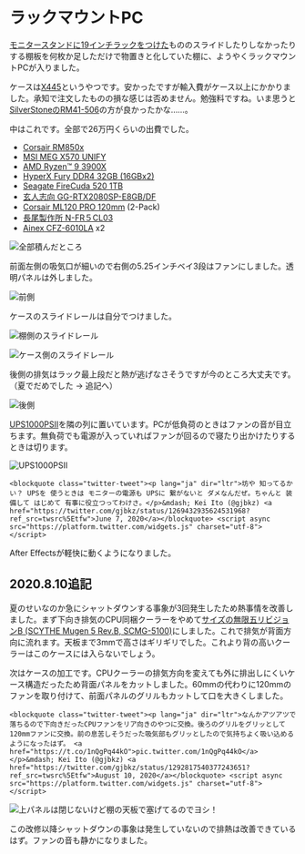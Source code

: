 # ラックマウントPC

[モニタースタンドに19インチラックをつけた](../../2018/monitor-stand/index.page.md)もののスライドしたりしなかったりする棚板を何枚か足しただけで物置きと化していた棚に、ようやくラックマウントPCが入りました。

ケースは[X445]というやつです。安かったですが輸入費がケース以上にかかりました。承知で注文したものの損な感じは否めません。勉強料ですね。いま思うと[SilverStoneのRM41-506]の方が良かったかな……。

[X445]: https://www.xcase.co.uk/products/x-case-extra-value-x445-server-chassis-4u-450mm-usb-3?variant=22235554053
[SilverStoneのRM41-506]: https://www.silverstonetek.com/product.php?pid=887

中はこれです。全部で26万円くらいの出費でした。

- [Corsair RM850x](https://www.corsair.com/ja/ja/%E3%82%AB%E3%83%86%E3%82%B4%E3%83%AA%E3%83%BC/%E8%A3%BD%E5%93%81/%E9%9B%BB%E6%BA%90%E3%83%A6%E3%83%8B%E3%83%83%E3%83%88/%E4%B8%8A%E7%B4%9A%E9%9B%BB%E6%BA%90%E3%83%A6%E3%83%8B%E3%83%83%E3%83%88/RMx-Series/p/CP-9020180-JP)
- [MSI MEG X570 UNIFY](https://jp.msi.com/Motherboard/MEG-X570-UNIFY)
- [AMD Ryzen™ 9 3900X](https://www.amd.com/ja/products/cpu/amd-ryzen-9-3900x)
- [HyperX Fury DDR4 32GB (16GBx2)](https://www.hyperxgaming.com/jp/memory/fury-ddr4)
- [Seagate FireCuda 520 1TB](https://www.seagate.com/jp/ja/internal-hard-drives/ssd/firecuda-ssd/)
- [玄人志向 GG-RTX2080SP-E8GB/DF](https://www.kuroutoshikou.com/gaming/product/graphics_bord/nvidia/gg-rtx2080sp-e8gb_df/)
- [Corsair ML120 PRO 120mm](https://www.corsair.com/ja/ja/%E3%82%AB%E3%83%86%E3%82%B4%E3%83%AA%E3%83%BC/%E8%A3%BD%E5%93%81/%E3%83%95%E3%82%A1%E3%83%B3/%E7%A3%81%E6%B0%97%E6%B5%AE%E4%B8%8A%E5%BC%8F%E3%83%95%E3%82%A1%E3%83%B3/ml-pro-config/p/CO-9050040-WW) (2-Pack)
- [長尾製作所 N-FR５CL03](http://www.nagao-ss.co.jp/original43.html)
- [Ainex CFZ-6010LA](https://www.ainex.jp/products/cfz-6010la/) x2

![全部積んだところ](./parts.jpg)

前面左側の吸気口が細いので右側の5.25インチベイ3段はファンにしました。透明パネルは外しました。

![前側](./front-fan.jpg)

ケースのスライドレールは自分でつけました。

![棚側のスライドレール](./sliding-rail-2.jpg)

![ケース側のスライドレール](./sliding-rail-1.jpg)

後側の排気はラック最上段だと熱が逃げなさそうですが今のところ大丈夫です。（夏でだめでした → 追記へ）

![後側](./rear-fan.jpg)

[UPS1000PSII](https://www.soundhouse.co.jp/products/detail/item/211222/)を隣の列に置いています。PCが低負荷のときはファンの音が目立ちます。無負荷でも電源が入っていればファンが回るので寝たり出かけたりするときは切ります。

![UPS1000PSII](./ups.jpg)

```twitter
<blockquote class="twitter-tweet"><p lang="ja" dir="ltr">坊や 知ってるかい？ UPSを 使うときは モニターの電源も UPSに 繋がないと ダメなんだぜ。ちゃんと 装備して はじめて 有事に役立つってわけさ。</p>&mdash; Kei Ito (@gjbkz) <a href="https://twitter.com/gjbkz/status/1269432935624531968?ref_src=twsrc%5Etfw">June 7, 2020</a></blockquote> <script async src="https://platform.twitter.com/widgets.js" charset="utf-8"></script>
```

After Effectsが軽快に動くようになりました。

## 2020.8.10追記

夏のせいなのか急にシャットダウンする事象が3回発生したため熱事情を改善しました。まず下向き排気のCPU同梱クーラーをやめて[サイズの無限五リビジョンB (SCYTHE Mugen 5 Rev.B, SCMG-5100)](https://www.scythe.co.jp/product/cpu-cooler/scmg-5100/)にしました。これで排気が背面方向に流れます。天板まで3mmで高さはギリギリでした。これより背の高いクーラーはこのケースには入らないでしょう。

次はケースの加工です。CPUクーラーの排気方向を変えても外に排出しにくいケース構造だったため背面パネルをカットしました。60mmの代わりに120mmのファンを取り付けて、前面パネルのグリルもカットして口を大きくしました。

```twitter
<blockquote class="twitter-tweet"><p lang="ja" dir="ltr">なんかアツアツで落ちるので下向きだったCPUファンをリア向きのやつに交換。後ろのグリルをグリッとして120mmファンに交換。前の息苦しそうだった吸気部もグリッとしたので気持ちよく吸い込めるようになったはず。 <a href="https://t.co/1nQgPq44kO">pic.twitter.com/1nQgPq44kO</a></p>&mdash; Kei Ito (@gjbkz) <a href="https://twitter.com/gjbkz/status/1292817540377243651?ref_src=twsrc%5Etfw">August 10, 2020</a></blockquote> <script async src="https://platform.twitter.com/widgets.js" charset="utf-8"></script>
```

![上パネルは閉じないけど棚の天板で塞げてるのでヨシ！](./bigger-rear-fan.jpg)

この改修以降シャットダウンの事象は発生していないので排熱は改善できているはず。ファンの音も静かになりました。
